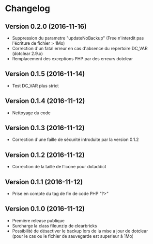 Changelog
=========

Version 0.2.0 (2016-11-16)
--------------------------
* Suppression du parametre "updateNoBackup" (Free n'interdit pas l'écriture de fichier > 1Mo)
* Correction d'un fatal erreur en cas d'absence du repertoire DC_VAR (dotclear 2.9.x)
* Remplacement des exceptions PHP par des erreurs dotclear

Version 0.1.5 (2016-11-14)
--------------------------
* Test DC_VAR plus strict

Version 0.1.4 (2016-11-12)
--------------------------
* Nettoyage du code

Version 0.1.3 (2016-11-12)
--------------------------
* Correction d'une faille de sécurité introduite par la version 0.1.2

Version 0.1.2 (2016-11-12)
--------------------------
* Correction de la taille de l'icone pour dotaddict

Version 0.1.1 (2016-11-12)
--------------------------
* Prise en compte du tag de fin de code PHP "?>"

Version 0.1.0 (2016-11-12)
--------------------------
* Première release publique
* Surcharge la class fileunzip de clearbricks
* Possibilité de désactiver le backup lors de la mise a jour de dotclear (pour le cas ou le fichier de sauvegarde est superieur à 1Mo)

